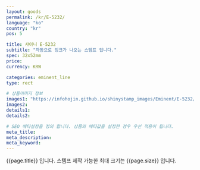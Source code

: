 ```yaml
---
layout: goods
permalink: /kr/E-5232/
language: "ko"
country: "kr"
pos: 5

title: 샤이니 E-5232
subtitle: "자동으로 잉크가 나오는 스템프 입니다."
spec: 32x52mm
price: 
currency: KRW

categories: eminent_line
type: rect

# 상품이미지 정보
images1: "https://infohojin.github.io/shinystamp_images/Eminent/E-5232/E-5232_1.jpg"
images2:
details1:
details2:    

# SEO 메타설정을 정의 합니다. 상품의 메타값을 설정한 경우 우선 적용이 됩니다.
meta_title: 
meta_description:
meta_keyword:
---
```


{{page.title}} 입니다. 스템프 제작 가능한 최대 크기는 {{page.size}} 입니다.